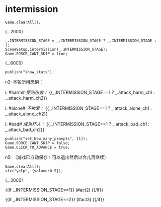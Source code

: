 # intermission

`Game.clearAll();`

(...2000)

```
_.INTERMISSION_STAGE = _.INTERMISSION_STAGE ? _.INTERMISSION_STAGE : 1;
SceneSetup.intermission(_.INTERMISSION_STAGE);
Game.FORCE_CANT_SKIP = true;
```

(...6000)

```
publish("show_stats");
```

n2: 本轮所用恐惧：

i: #harm# *受到伤害：* {{_.INTERMISSION_STAGE==1 ? _.attack_harm_ch1 : _.attack_harm_ch2}}

i: #alone# *不被爱：* {{_.INTERMISSION_STAGE==1 ? _.attack_alone_ch1 : _.attack_alone_ch2}}

i: #bad# *成为坏人：* {{_.INTERMISSION_STAGE==1 ? _.attack_bad_ch1 : _.attack_bad_ch2}}


```
publish("set_how_many_prompts", [1]);
Game.FORCE_CANT_SKIP = false;
Game.CLICK_TO_ADVANCE = true;
```

n5: （游戏已自动保存！可以退出然后过会儿再继续）

```
Game.clearAll();
sfx("yelp", {volume:0.5});
```

(...2000)

{{if _.INTERMISSION_STAGE==1}}
(#act2)
{{/if}}

{{if _.INTERMISSION_STAGE==2}}
(#act3)
{{/if}}
